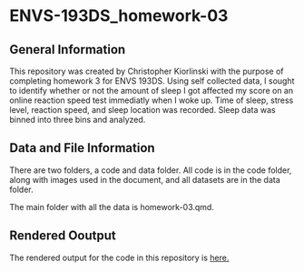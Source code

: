 # ENVS-193DS_homework-03

## General Information

This repository was created by Christopher Kiorlinski with the purpose of completing homework 3 for ENVS 193DS.
Using self collected data, I sought to identify whether or not the amount of sleep I got affected my score on an online reaction speed test immediatly when I woke up. Time of sleep, stress level, reaction speed, and sleep location was recorded. Sleep data was binned into three bins and analyzed.

## Data and File Information

There are two folders, a code and data folder. All code is in the code folder, along with images used in the document, and all datasets are in the data folder.

The main folder with all the data is homework-03.qmd.

## Rendered Ooutput

The rendered output for the code in this repository is [here.](output/report.html)